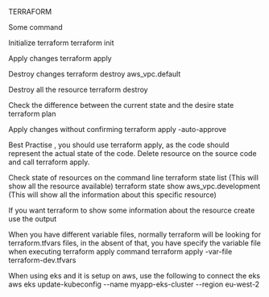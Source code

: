 TERRAFORM

Some command

Initialize terraform
    terraform init 

Apply changes
    terraform apply

Destroy changes
    terraform destroy aws_vpc.default

Destroy all the resource
    terraform destroy

Check the difference between the current state and the desire state
    terraform plan

Apply changes without confirming
    terraform apply -auto-approve

Best Practise , you should use terraform apply, as the code should represent the actual state of the code.
Delete resource on the source code and call terraform apply.

Check state of resources on the command line
    terraform state list (This will show all the resource available)
    terraform state show aws_vpc.development (This will show all the information about this specific resource)

If you want terraform to show some information about the resource create
    use the output

When you have different variable files, normally terraform will be looking for terraform.tfvars files, 
in the absent of that, you have specify the variable file when executing terraform apply command
    terraform apply -var-file terraform-dev.tfvars

When using eks and it is setup on aws, use the following to connect the eks
    aws eks update-kubeconfig --name myapp-eks-cluster --region eu-west-2